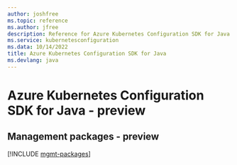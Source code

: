```yaml
---
author: joshfree
ms.topic: reference
ms.author: jfree
description: Reference for Azure Kubernetes Configuration SDK for Java
ms.service: kubernetesconfiguration
ms.data: 10/14/2022
title: Azure Kubernetes Configuration SDK for Java
ms.devlang: java
---
```

# Azure Kubernetes Configuration SDK for Java - preview

## Management packages - preview
[!INCLUDE [mgmt-packages](kubernetes-configuration-mgmt-index.md)]